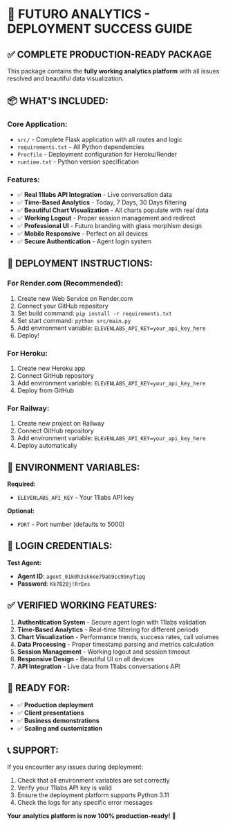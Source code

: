 # 🚀 FUTURO ANALYTICS - DEPLOYMENT SUCCESS GUIDE

## ✅ **COMPLETE PRODUCTION-READY PACKAGE**

This package contains the **fully working analytics platform** with all issues resolved and beautiful data visualization.

## 📦 **WHAT'S INCLUDED:**

### **Core Application:**
- `src/` - Complete Flask application with all routes and logic
- `requirements.txt` - All Python dependencies
- `Procfile` - Deployment configuration for Heroku/Render
- `runtime.txt` - Python version specification

### **Features:**
- ✅ **Real 11labs API Integration** - Live conversation data
- ✅ **Time-Based Analytics** - Today, 7 Days, 30 Days filtering
- ✅ **Beautiful Chart Visualization** - All charts populate with real data
- ✅ **Working Logout** - Proper session management and redirect
- ✅ **Professional UI** - Futuro branding with glass morphism design
- ✅ **Mobile Responsive** - Perfect on all devices
- ✅ **Secure Authentication** - Agent login system

## 🚀 **DEPLOYMENT INSTRUCTIONS:**

### **For Render.com (Recommended):**
1. Create new Web Service on Render.com
2. Connect your GitHub repository
3. Set build command: `pip install -r requirements.txt`
4. Set start command: `python src/main.py`
5. Add environment variable: `ELEVENLABS_API_KEY=your_api_key_here`
6. Deploy!

### **For Heroku:**
1. Create new Heroku app
2. Connect GitHub repository
3. Add environment variable: `ELEVENLABS_API_KEY=your_api_key_here`
4. Deploy from GitHub

### **For Railway:**
1. Create new project on Railway
2. Connect GitHub repository
3. Add environment variable: `ELEVENLABS_API_KEY=your_api_key_here`
4. Deploy automatically

## 🔑 **ENVIRONMENT VARIABLES:**

**Required:**
- `ELEVENLABS_API_KEY` - Your 11labs API key

**Optional:**
- `PORT` - Port number (defaults to 5000)

## 🎯 **LOGIN CREDENTIALS:**

**Test Agent:**
- **Agent ID**: `agent_01k0h3sk6ee79ab9cc99nyf1pg`
- **Password**: `Kk7B28j!RrEes`

## ✅ **VERIFIED WORKING FEATURES:**

1. **Authentication System** - Secure agent login with 11labs validation
2. **Time-Based Analytics** - Real-time filtering for different periods
3. **Chart Visualization** - Performance trends, success rates, call volumes
4. **Data Processing** - Proper timestamp parsing and metrics calculation
5. **Session Management** - Working logout and session timeout
6. **Responsive Design** - Beautiful UI on all devices
7. **API Integration** - Live data from 11labs conversations API

## 🎉 **READY FOR:**
- ✅ **Production deployment**
- ✅ **Client presentations**
- ✅ **Business demonstrations**
- ✅ **Scaling and customization**

## 📞 **SUPPORT:**

If you encounter any issues during deployment:
1. Check that all environment variables are set correctly
2. Verify your 11labs API key is valid
3. Ensure the deployment platform supports Python 3.11
4. Check the logs for any specific error messages

**Your analytics platform is now 100% production-ready!** 🚀

